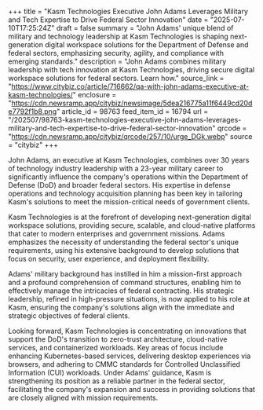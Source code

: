 +++
title = "Kasm Technologies Executive John Adams Leverages Military and Tech Expertise to Drive Federal Sector Innovation"
date = "2025-07-10T17:25:24Z"
draft = false
summary = "John Adams' unique blend of military and technology leadership at Kasm Technologies is shaping next-generation digital workspace solutions for the Department of Defense and federal sectors, emphasizing security, agility, and compliance with emerging standards."
description = "John Adams combines military leadership with tech innovation at Kasm Technologies, driving secure digital workspace solutions for federal sectors. Learn how."
source_link = "https://www.citybiz.co/article/716662/qa-with-john-adams-executive-at-kasm-technologies/"
enclosure = "https://cdn.newsramp.app/citybiz/newsimage/5dea216775a11f6449cd20de7792f1b8.png"
article_id = 98763
feed_item_id = 16794
url = "/202507/98763-kasm-technologies-executive-john-adams-leverages-military-and-tech-expertise-to-drive-federal-sector-innovation"
qrcode = "https://cdn.newsramp.app/citybiz/qrcode/257/10/urge_DGk.webp"
source = "citybiz"
+++

<p>John Adams, an executive at Kasm Technologies, combines over 30 years of technology industry leadership with a 23-year military career to significantly influence the company's operations within the Department of Defense (DoD) and broader federal sectors. His expertise in defense operations and technology acquisition planning has been key in tailoring Kasm's solutions to meet the mission-critical needs of government clients.</p><p>Kasm Technologies is at the forefront of developing next-generation digital workspace solutions, providing secure, scalable, and cloud-native platforms that cater to modern enterprises and government missions. Adams emphasizes the necessity of understanding the federal sector's unique requirements, using his extensive background to develop solutions that focus on security, user experience, and deployment flexibility.</p><p>Adams' military background has instilled in him a mission-first approach and a profound comprehension of command structures, enabling him to effectively manage the intricacies of federal contracting. His strategic leadership, refined in high-pressure situations, is now applied to his role at Kasm, ensuring the company's solutions align with the immediate and strategic objectives of federal clients.</p><p>Looking forward, Kasm Technologies is concentrating on innovations that support the DoD's transition to zero-trust architecture, cloud-native services, and containerized workloads. Key areas of focus include enhancing Kubernetes-based services, delivering desktop experiences via browsers, and adhering to CMMC standards for Controlled Unclassified Information (CUI) workloads. Under Adams' guidance, Kasm is strengthening its position as a reliable partner in the federal sector, facilitating the company's expansion and success in providing solutions that are closely aligned with mission requirements.</p>